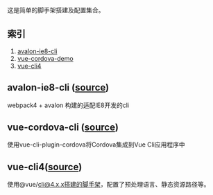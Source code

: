 这是简单的脚手架搭建及配置集合。

## 索引

1. [avalon-ie8-cli](#avalon-ie8-cli)
2. [vue-cordova-demo](#vue-cordova-demo)
3. [vue-cli4](#vue-cli4)


## avalon-ie8-cli ([source](/fanlinqiang/cli-demo/tree/master/avalon-ie8-cli))

webpack4 + avalon 构建的适配IE8开发的cli

## vue-cordova-cli ([source](/fanlinqiang/cli-demo/tree/master/vue-cordova-cli))

使用vue-cli-plugin-cordova将Cordova集成到Vue Cli应用程序中

## vue-cli4([source](/fanlinqiang/cli-demo/tree/master/vue-cli4))

使用@vue/cli@4.x.x搭建的脚手架，配置了预处理语言、静态资源路径等。
